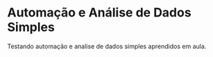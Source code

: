 # Automação e Análise de Dados Simples
 Testando automação e analise de dados simples aprendidos em aula.
